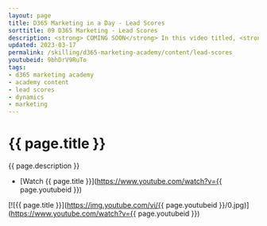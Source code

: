 ```yaml
---
layout: page
title: D365 Marketing in a Day - Lead Scores
sorttitle: 09 D365 Marketing - Lead Scores
description: <strong> COMING SOON</strong> In this video titled, <strong>Working with Lead Scores</strong>, you will create at lead scores to highlight the integrated experience between Marketing and Sales. 
updated: 2023-03-17
permalink: /skilling/d365-marketing-academy/content/lead-scores
youtubeid: 9bhDrV9RuTo
tags: 
- d365 marketing academy
- academy content
- lead scores
- dynamics
- marketing
---
```


# {{ page.title }}

{{ page.description }}

* [Watch {{ page.title }}](https://www.youtube.com/watch?v={{ page.youtubeid }})

[![{{ page.title }}](https://img.youtube.com/vi/{{ page.youtubeid }}/0.jpg)](https://www.youtube.com/watch?v={{ page.youtubeid }})
